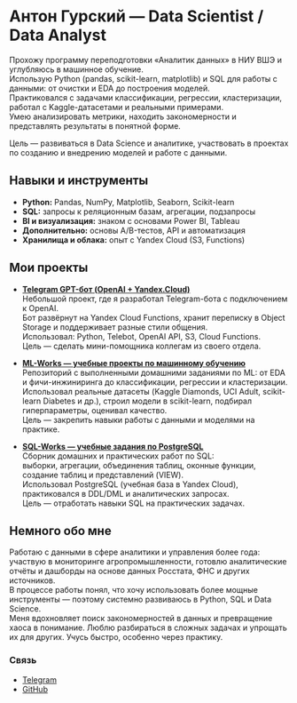 # Антон Гурский — Data Scientist / Data Analyst  

Прохожу программу переподготовки «Аналитик данных» в НИУ ВШЭ и углубляюсь в машинное обучение.  
Использую Python (pandas, scikit-learn, matplotlib) и SQL для работы с данными: от очистки и EDA до построения моделей.  
Практиковался с задачами классификации, регрессии, кластеризации, работал с Kaggle-датасетами и реальными примерами.  
Умею анализировать метрики, находить закономерности и представлять результаты в понятной форме.  

Цель — развиваться в Data Science и аналитике, участвовать в проектах по созданию и внедрению моделей и работе с данными.  



## Навыки и инструменты
- **Python:** Pandas, NumPy, Matplotlib, Seaborn, Scikit-learn  
- **SQL:** запросы к реляционным базам, агрегации, подзапросы  
- **BI и визуализация:** знаком с основами Power BI, Tableau  
- **Дополнительно:** основы A/B-тестов, API и автоматизация  
- **Хранилища и облака:** опыт с Yandex Cloud (S3, Functions)  


## Мои проекты
- **[Telegram GPT-бот (OpenAI + Yandex.Cloud)](https://github.com/antgursky/telegram_bot_api_gpt)**  
  Небольшой проект, где я разработал Telegram-бота с подключением к OpenAI.  
  Бот развёрнут на Yandex Cloud Functions, хранит переписку в Object Storage и поддерживает разные стили общения.  
  Использовал: Python, Telebot, OpenAI API, S3, Cloud Functions.  
  Цель — сделать мини-помощника коллегам из своего отдела.

- **[ML-Works — учебные проекты по машинному обучению](https://github.com/antgursky/ML-Works)**  
  Репозиторий с выполненными домашними заданиями по ML: от EDA и фичи-инжиниринга до классификации, регрессии и кластеризации.  
  Использовал реальные датасеты (Kaggle Diamonds, UCI Adult, scikit-learn Diabetes и др.), строил модели в scikit-learn, подбирал гиперпараметры, оценивал качество.  
  Цель — закрепить навыки работы с данными и моделями на практике.

- **[SQL-Works — учебные задания по PostgreSQL](https://github.com/antgursky/SQL-Works)**  
  Сборник домашних и практических работ по SQL:  
  выборки, агрегации, объединения таблиц, оконные функции, создание таблиц и представлений (VIEW).  
  Использовал PostgreSQL (учебная база в Yandex Cloud), практиковался в DDL/DML и аналитических запросах.  
  Цель — отработать навыки SQL на практических задачах.



## Немного обо мне
Работаю с данными в сфере аналитики и управления более года: участвую в мониторинге агропромышленности, готовлю аналитические отчёты и дашборды на основе данных Росстата, ФНС и других источников.  
В процессе работы понял, что хочу использовать более мощные инструменты — поэтому системно развиваюсь в Python, SQL и Data Science.  
Меня вдохновляет поиск закономерностей в данных и превращение хаоса в понимание. Люблю разбираться в сложных задачах и упрощать их для других. Учусь быстро, особенно через практику.





###  Связь

- [Telegram](https://t.me/anton_gurskiy)  
- [GitHub](https://github.com/antgursky)  
